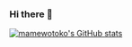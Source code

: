 ### Hi there 👋

[![mamewotoko's GitHub stats](https://github-readme-stats.vercel.app/api?username=mamewotoko)](https://github.com/anuraghazra/github-readme-stats)

<!--
**mamewotoko/mamewotoko** is a ✨ _special_ ✨ repository because its `README.md` (this file) appears on your GitHub profile.

Here are some ideas to get you started:

- 🔭 I’m currently working on ...
- 🌱 I’m currently learning ...
- 👯 I’m looking to collaborate on ...
- 🤔 I’m looking for help with ...
- 💬 Ask me about ...
- 📫 How to reach me: ...
- 😄 Pronouns: ...
- ⚡ Fun fact: ...
-->
